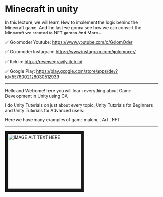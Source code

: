 # Minecraft in unity
In this lecture, we will learn How to implement the logic behind the Minecraft game. And the last we gonna see how we can convert the Minecraft we created to NFT games And More ...

✅ Golomoder Youtube: https://www.youtube.com/c/GolomOder

✅ Golomoder Instagram: https://www.instagram.com/golomoder/

✅ Itch.io: https://reversegravity.itch.io/

✅ Google Play: https://play.google.com/store/apps/dev?id=5576002128030512939

--------------------------------------------------------------------
Hello and Welcome!
here you will learn everything about Game Development in Unity using C#.

I do Unity Tutorials on just about every topic, Unity Tutorials for Beginners and Unity Tutorials for Advanced users.

Here we have many examples of game making , Art , NFT .

--------------------------------------------------------------------

<a href="http://www.youtube.com/watch?feature=player_embedded&v=gkprZtZUj6E
"><img src="http://img.youtube.com/vi/gkprZtZUj6E/0.jpg" 
alt="IMAGE ALT TEXT HERE" width="240" height="180" border="10" /></a>
